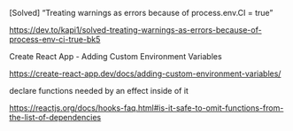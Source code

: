 [Solved] “Treating warnings as errors because of process.env.CI = true”

https://dev.to/kapi1/solved-treating-warnings-as-errors-because-of-process-env-ci-true-bk5


Create React App - Adding Custom Environment Variables

https://create-react-app.dev/docs/adding-custom-environment-variables/


declare functions needed by an effect inside of it

https://reactjs.org/docs/hooks-faq.html#is-it-safe-to-omit-functions-from-the-list-of-dependencies

